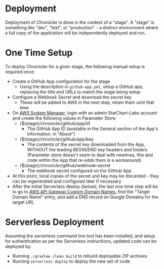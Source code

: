 # Deployment

Deployment of Chronicler is done in the context of a "stage". A "stage" is something like "dev", "test", or "production" - a distinct environment where a full copy of the application will be independently deployed and run.

# One Time Setup

To deploy Chronicler for a given stage, the following manual setup is required once:

 - Create a GitHub App configuration for the stage
 	- Using the description in `github-app.yml`, setup a GitHub app, replacing the title and URLs to match the stage being setup
 - Configure a Webhook Secret and download the secret key
 	- These will be added to AWS in the next step, retain them until that time
 - On [AWS System Manager](https://console.aws.amazon.com/systems-manager), login with an admin StarChart-Labs account and create the following values in Parameter Store:
 	- /${stage}/chronicler/github/app/id
 		- The GitHub App ID (available in the General section of the App's information, in "About")
 	- /${stage}/chronicler/github/app/key
 		- The contents of the secret key downloaded from the App, WITHOUT the leading BEGIN/END key headers and footers (Parameter store doesn't seem to deal with newlines, this and code within the App that re-adds them is a workaround)
 	- /${stage}/chronicler/github/webhook-secret
 		- The webhook secret configured on the GitHub App
 - At this point, local copies of the secret and key may be discarded - they can be regenerated and configured later if necessary
 - After the initial Serverless deploy (below), the last one-time step will be to go to [AWS API Gateway Custom Domain Names](https://console.aws.amazon.com/apigateway/home?region=us-east-1#/custom-domain-names), find the "Target Domain Name" entry, and add a DNS record on Google Domains for the target URL
 	
# Serverless Deployment

Assuming the serverless command line tool has been installed, and setup for authentication as per the Serverless instructions, updated code can be deployed by:

 - Running `./gradlew clean build` to rebuild deployable ZIP archives
 - Running `serverless deploy` to deploy the new set of code